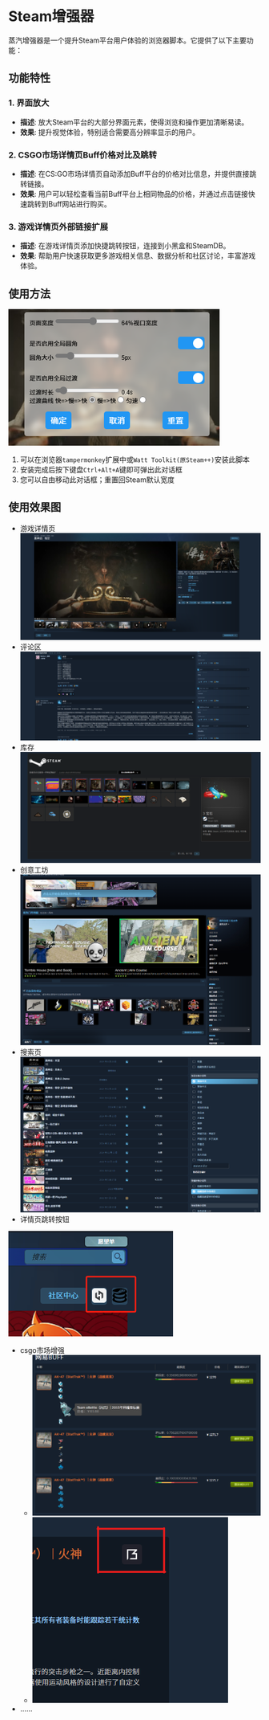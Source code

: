 # Steam增强器

蒸汽增强器是一个提升Steam平台用户体验的浏览器脚本。它提供了以下主要功能：

## 功能特性

### 1. 界面放大
- **描述**: 放大Steam平台的大部分界面元素，使得浏览和操作更加清晰易读。
- **效果**: 提升视觉体验，特别适合需要高分辨率显示的用户。

### 2. CSGO市场详情页Buff价格对比及跳转
- **描述**: 在CS:GO市场详情页自动添加Buff平台的价格对比信息，并提供直接跳转链接。
- **效果**: 用户可以轻松查看当前Buff平台上相同物品的价格，并通过点击链接快速跳转到Buff网站进行购买。

### 3. 游戏详情页外部链接扩展
- **描述**: 在游戏详情页添加快捷跳转按钮，连接到小黑盒和SteamDB。
- **效果**: 帮助用户快速获取更多游戏相关信息、数据分析和社区讨论，丰富游戏体验。

## 使用方法
![对话框](image/img.png)

1. 可以在浏览器``tampermonkey``扩展中或``Watt Toolkit(原Steam++)``安装此脚本
2. 安装完成后按下键盘``Ctrl+Alt+A``键即可弹出此对话框
3. 您可以自由移动此对话框；重置回Steam默认宽度

## 使用效果图
- 游戏详情页
![对话框](image/img1.png)
- 评论区
![对话框](image/img2.png)
- 库存
![对话框](image/img3.png)
- 创意工坊
![对话框](image/img4.png)
- 搜索页
![对话框](image/img5.png)
- 详情页跳转按钮

![对话框](image/6.png)
- csgo市场增强
  - ![对话框](image/img7.png)
  - ![对话框](image/img8.png)
- ......